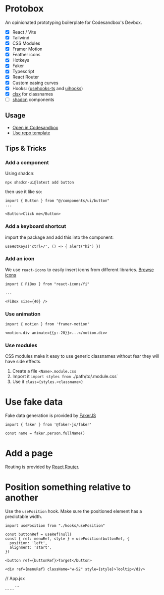 # Protobox

An opinionated prototyping boilerplate for Codesandbox's Devbox.

- [x] React / Vite
- [x] Tailwind
- [x] CSS Modules
- [x] Framer Motion
- [x] Feather icons
- [x] Hotkeys
- [x] Faker
- [x] Typescript
- [x] React Router
- [x] Custom easing curves
- [x] Hooks: ([usehooks-ts](https://usehooks-ts.com/) and [uihooks](https://usehooks.com/))
- [x] [clsx](https://www.npmjs.com/package/clsx) for classnames
- [ ] [shadcn](https://ui.shadcn.com/) components

## Usage

- [Open in Codesandbox](https://codesandbox.io/p/devbox/github/toddmoy/protobox)
- [Use repo template](https://github.com/new?template_name=protobox&template_owner=toddmoy)


## Tips & Tricks

### Add a component
Using shadcn: 

```
npx shadcn-ui@latest add button
```
then use it like so: 

```
import { Button } from "@/components/ui/button"
...

<Button>Click me</Button>
```


### Add a keyboard shortcut
import the package and add this into the component:

```
useHotKeys('ctrl+/', () => { alert("hi") })
```

### Add an icon

We use `react-icons` to easily insert icons from different libraries. [Browse
icons](https://react-icons.github.io/react-icons/)

```
import { FiBox } from "react-icons/fi"

...

<FiBox size={40} />
```

### Use animation

```
import { motion } from 'framer-motion'

<motion.div animate={{y:-20}}>...</motion.div>
```

### Use modules
CSS modules make it easy to use generic classnames without fear they will have side effects.

1. Create a file `<Name>.module.css`
2. Import it `import styles from `./path/to/<Name>.module.css`
3. Use it `class={styles.<classname>}`

# Use fake data

Fake data generation is provided by [FakerJS](https://fakerjs.dev/guide/usage.html)

```
import { faker } from '@faker-js/faker'

const name = faker.person.fullName()
```

# Add a page

Routing is provided by [React Router](https://reactrouter.com/en/main/start/tutorial).

# Position something relative to another

Use the `usePosition` hook. Make sure the positioned element has a predictable width.

```
import usePosition from "./hooks/usePosition"

const buttonRef = useRef(null)
const { ref: menuRef, style } = usePosition(buttonRef, {
  position: 'left',
  alignment: 'start',
})

<button ref={buttonRef}>Target</button>

<div ref={menuRef} className="w-52" style={style}>Tooltip</div>
```
// App.jsx

<Routes>
...
  <Route path="/foo" component={Foo} />
...
</Routes>
```
